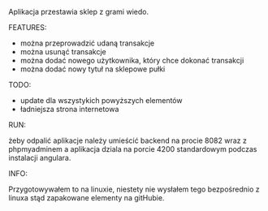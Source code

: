 Aplikacja przestawia sklep z grami wiedo.

FEATURES:
- można przeprowadzić udaną transakcje
- można usunąć transakcje
- można dodać nowego użytkownika, który chce dokonać transakcji
- można dodać nowy tytuł na sklepowe pułki

TODO:
- update dla wszystykich powyższych elementów
- ładniejsza strona internetowa

RUN:

żeby odpalić aplikacje należy umieścić backend na procie 8082 wraz z phpmyadminem
a aplikacja dziala na porcie 4200 standardowym podczas instalacji angulara.

INFO:

Przygotowywałem to na linuxie, niestety nie wysłałem tego bezpośrednio z linuxa stąd zapakowane elementy na gitHubie.